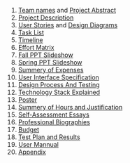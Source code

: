 1. [Team names](Project&#32;Documents/Description.md) and [Project Abstract](Project&#32;Documents/Project_Abstract.md) 
2. [Project Description](Project&#32;Documents/Description.md) 
3. [User Stories](Project&#32;Documents/User&#32;Stories.md) and [Design Diagrams](Project&#32;Documents/Design_Diagram.pdf) 
4. [Task List](Project&#32;Documents/Task&#32;List.md) 
5. [Timeline](Project&#32;Documents/Timeline.md) 
6. [Effort Matrix](Project&#32;Documents/EffortMatrix.md) 
7. [Fall PPT Slideshow](Project&#32;Documents/Tangerines.pptx) 
7. [Spring PPT Slideshow](Project&#32;Documents/Spring_2023_Final_Presentation.pptx) 
7. [Summery of Expenses](Project&#32;Documents/Summary_of_Expenses.pdf) 
7. [User Interface Specification](Project&#32;Documents/User_Interface_Specification.pdf) 
7. [Design Process And Testing](Project&#32;Documents/Design_Process_And_Testing.pdf) 
7. [Technology Stack Explained](Project&#32;Documents/Technology_Used.pdf) 
7. [Poster](Project&#32;Documents/poster.pdf) 
7. [Summery of Hours and Justification](Summery&#32;of&#32;Hours&#32;and&#32;Justification) 
8. [Self-Assessment Essays](Individual&#32;Assessment) 
9. [Professional Biographies](Professional&#32;Biography) 
10. [Budget](Project&#32;Documents/Budget.md)
11. [Test Plan and Results](Project&#32;Documents/Test&#32;Plan.pdf)
12. [User Mannual](https://raguneopaney.github.io/userguides/)
13. [Appendix](Project&#32;Documents/Appendix.md) 
